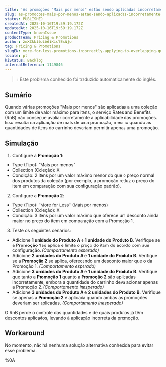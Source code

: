 ```yaml
---
title: 'As promoções "Mais por menos" estão sendo aplicadas incorretamente a quantidades sobrepostas'
slug: as-promocoes-mais-por-menos-estao-sendo-aplicadas-incorretamente-a-quantidades-sobrepostas
status: PUBLISHED
createdAt: 2025-10-16T19:59:19.172Z
updatedAt: 2025-10-16T19:59:19.172Z
contentType: knownIssue
productTeam: Pricing & Promotions
author: 2mXZkbi0oi061KicTExNjo
tag: Pricing & Promotions
slugEN: more-for-less-promotions-incorrectly-applying-to-overlapping-quantities
locale: pt
kiStatus: Backlog
internalReference: 1149846
---
```


>ℹ️ Este problema conhecido foi traduzido automaticamente do inglês.

## Sumário


Quando várias promoções "Mais por menos" são aplicadas a uma coleção com um limite de valor máximo para itens, o serviço Rates and Benefits (RnB) não consegue avaliar corretamente a aplicabilidade das promoções. Isso resulta na aplicação de mais de uma promoção, mesmo quando as quantidades de itens do carrinho deveriam permitir apenas uma promoção.
## Simulação



1. Configure a **Promoção 1**:
  - Type (Tipo): "Mais por menos"
  - Collection (Coleção): X
  - Condição: 2 itens por um valor máximo menor do que o preço normal dos produtos da coleção (por exemplo, a promoção reduz o preço do item em comparação com sua configuração padrão).
2. Configure a **Promoção 2**:
  - Type (Tipo): "More for Less" (Mais por menos)
  - Collection (Coleção): X
  - Condição: 3 itens por um valor máximo que oferece um desconto ainda maior no preço do item em comparação com a Promoção 1.
3. Teste os seguintes cenários:
  - Adicione **1 unidade do Produto A** e **1 unidade do Produto B**. Verifique se a **Promoção 1** se aplica e limita o preço do item de acordo com sua configuração. _(Comportamento esperado)_
  - Adicione **2 unidades do Produto A** e **1 unidade do Produto B**. Verifique se a **Promoção 2** se aplica, oferecendo um desconto maior que o da Promoção 1. _(Comportamento esperado)_
  - Adicione **3 unidades do Produto A** e **1 unidade do Produto B**. Verifique que tanto a **Promoção 1** quanto a **Promoção 2** são aplicadas incorretamente, embora a quantidade do carrinho deva acionar apenas a Promoção 2. _(Comportamento inesperado)_
  - Adicione **3 unidades do Produto A** e **2 unidades do Produto B**. Verifique se apenas a **Promoção 2** é aplicada quando ambas as promoções deveriam ser aplicadas. _(Comportamento inesperado)_

O RnB perde o controle das quantidades e de quais produtos já têm descontos aplicados, levando à aplicação incorreta da promoção.


## Workaround


No momento, não há nenhuma solução alternativa conhecida para evitar esse problema.



%0A